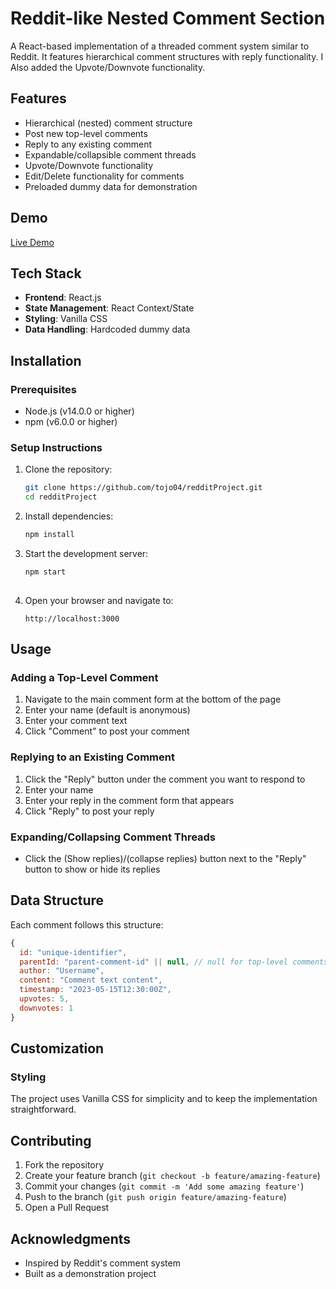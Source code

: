 # Reddit-like Nested Comment Section

A React-based implementation of a threaded comment system similar to Reddit. It features  hierarchical comment structures with reply functionality. I Also added the Upvote/Downvote
functionality.

## Features

- Hierarchical (nested) comment structure
- Post new top-level comments
- Reply to any existing comment
- Expandable/collapsible comment threads
- Upvote/Downvote functionality
- Edit/Delete functionality for comments
- Preloaded dummy data for demonstration

## Demo
[Live Demo](https://redditproject-teijas.netlify.app/)

## Tech Stack

- **Frontend**: React.js
- **State Management**: React Context/State
- **Styling**: Vanilla CSS
- **Data Handling**: Hardcoded dummy data

## Installation

### Prerequisites

- Node.js (v14.0.0 or higher)
- npm (v6.0.0 or higher) 

### Setup Instructions

1. Clone the repository:
   ```bash
   git clone https://github.com/tojo04/redditProject.git
   cd redditProject
   ```

2. Install dependencies:
   ```bash
   npm install
   
   ```

3. Start the development server:
   ```bash
   npm start
  
   ```

4. Open your browser and navigate to:
   ```
   http://localhost:3000
   ```

## Usage

### Adding a Top-Level Comment

1. Navigate to the main comment form at the bottom of the page
2. Enter your name (default is anonymous)
3. Enter your comment text
3. Click "Comment" to post your comment

### Replying to an Existing Comment

1. Click the "Reply" button under the comment you want to respond to
2. Enter your name
3. Enter your reply in the comment form that appears
4. Click "Reply" to post your reply

### Expanding/Collapsing Comment Threads

- Click the (Show replies)/(collapse replies) button next to the "Reply" button to show or hide its replies

## Data Structure

Each comment follows this structure:

```javascript
{
  id: "unique-identifier",
  parentId: "parent-comment-id" || null, // null for top-level comments
  author: "Username",
  content: "Comment text content",
  timestamp: "2023-05-15T12:30:00Z",
  upvotes: 5,
  downvotes: 1
}
```

## Customization

### Styling

The project uses Vanilla CSS for simplicity and to keep the implementation straightforward.

## Contributing

1. Fork the repository
2. Create your feature branch (`git checkout -b feature/amazing-feature`)
3. Commit your changes (`git commit -m 'Add some amazing feature'`)
4. Push to the branch (`git push origin feature/amazing-feature`)
5. Open a Pull Request

## Acknowledgments

- Inspired by Reddit's comment system
- Built as a demonstration project